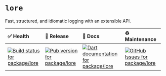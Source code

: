 <!-- #region(PACKAGE_README_HEADER) -->
# `lore`

Fast, structured, and idiomatic logging with an extensible API.

| ✅ Health | 🚀 Release | 📝 Docs | ♻️ Maintenance |
|:----------|:-----------|:--------|:--------------|
| [![Build status for package/lore](https://github.com/matanlurey/pub.lurey.dev/actions/workflows/package_lore.yaml/badge.svg)](https://github.com/matanlurey/pub.lurey.dev/actions/workflows/package_lore.yaml) | [![Pub version for package/lore](https://img.shields.io/pub/v/lore)](https://pub.dev/packages/lore) | [![Dart documentation for package/lore](https://img.shields.io/badge/dartdoc-reference-blue.svg)](https://pub.dev/documentation/lore) | [![GitHub Issues for package/lore](https://img.shields.io/github/issues/matanlurey/pub.lurey.dev/pkg-lore?label=issues)](https://github.com/matanlurey/pub.lurey.dev/issues?q=is%3Aopen+is%3Aissue+label%3Apkg-lore) |
<!-- #endregion -->

